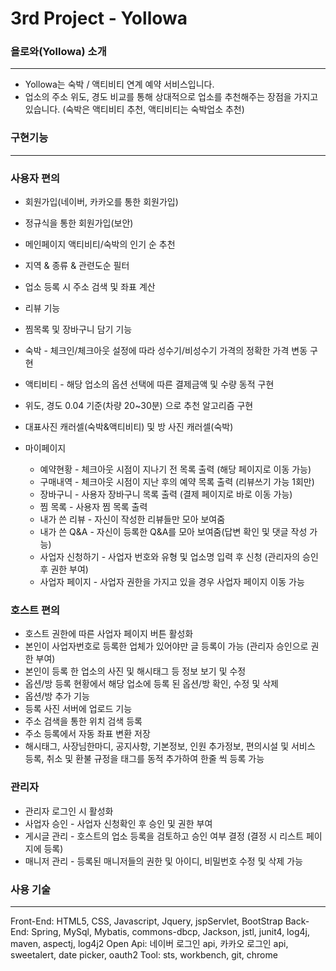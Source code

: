 # 3rd Project - Yollowa

### 욜로와(Yollowa) 소개
-----
+ Yollowa는 숙박 / 액티비티 연계 예약 서비스입니다.
+ 업소의 주소 위도, 경도 비교를 통해 상대적으로 업소를 추천해주는 장점을 가지고 있습니다. (숙박은 액티비티 추천, 액티비티는 숙박업소 추천)

### 구현기능
-----
### 사용자 편의
+ 회원가입(네이버, 카카오를 통한 회원가입)
+ 정규식을 통한 회원가입(보안)
+ 메인페이지 액티비티/숙박의 인기 순 추천
+ 지역 & 종류 & 관련도순 필터
+ 업소 등록 시 주소 검색 및 좌표 계산
+ 리뷰 기능
+ 찜목록 및 장바구니 담기 기능
+ 숙박 - 체크인/체크아웃 설정에 따라 성수기/비성수기 가격의 정확한 가격 변동 구현
+ 액티비티 - 해당 업소의 옵션 선택에 따른 결제금액 및 수량 동적 구현
+ 위도, 경도 0.04 기준(차량 20~30분) 으로 추천 알고리즘 구현
+ 대표사진 캐러셀(숙박&액티비티) 및 방 사진 캐러셀(숙박)

+ 마이페이지
  + 예약현황 - 체크아웃 시점이 지나기 전 목록 출력 (해당 페이지로 이동 가능)
  + 구매내역 - 체크아웃 시점이 지난 후의 예약 목록 출력 (리뷰쓰기 가능 1회만)
  + 장바구니 - 사용자 장바구니 목록 출력 (결제 페이지로 바로 이동 가능)
  + 찜 목록 - 사용자 찜 목록 출력
  + 내가 쓴 리뷰 - 자신이 작성한 리뷰들만 모아 보여줌
  + 내가 쓴 Q&A - 자신이 등록한 Q&A를 모아 보여줌(답변 확인 및 댓글 작성 가능)
  + 사업자 신청하기 - 사업자 번호와 유형 및 업소명 입력 후 신청 (관리자의 승인 후 권한 부여)
  + 사업자 페이지 - 사업자 권한을 가지고 있을 경우 사업자 페이지 이동 가능

### 호스트 편의
+ 호스트 권한에 따른 사업자 페이지 버튼 활성화
+ 본인이 사업자번호로 등록한 업체가 있어야만 글 등록이 가능 (관리자 승인으로 권한 부여)
+ 본인이 등록 한 업소의 사진 및 해시태그 등 정보 보기 및 수정
+ 옵션/방 등록 현황에서 해당 업소에 등록 된 옵션/방 확인, 수정 및 삭제
+ 옵션/방 추가 기능
+ 등록 사진 서버에 업로드 기능
+ 주소 검색을 통한 위치 검색 등록
+ 주소 등록에서 자동 좌표 변환 저장
+ 해시태그, 사장님한마디, 공지사항, 기본정보, 인원 추가정보, 편의시설 및 서비스 등록, 취소 및 환불 규정을 태그를 동적 추가하여 한줄 씩 등록 가능


### 관리자
+ 관리자 로그인 시 활성화
+ 사업자 승인 - 사업자 신청확인 후 승인 및 권한 부여
+ 게시글 관리 - 호스트의 업소 등록을 검토하고 승인 여부 결정 (결정 시 리스트 페이지에 등록)
+ 매니저 관리 - 등록된 매니저들의 권한 및 아이디, 비밀번호 수정 및 삭제 가능

### 사용 기술
-----
Front-End: HTML5, CSS, Javascript, Jquery, jspServlet, BootStrap
Back-End: Spring, MySql, Mybatis, commons-dbcp, Jackson, jstl, junit4, log4j, maven, aspectj, log4j2
Open Api: 네이버 로그인 api, 카카오 로그인 api, sweetalert, date picker, oauth2
Tool: sts, workbench, git, chrome
